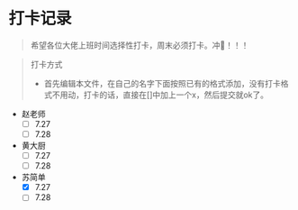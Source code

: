 # 打卡记录

> 希望各位大佬上班时间选择性打卡，周末必须打卡。冲🦆！！！

> 打卡方式
>
>   * 首先编辑本文件，在自己的名字下面按照已有的格式添加，没有打卡格式不用动，打卡的话，直接在[]中加上一个x，然后提交就ok了。


*  赵老师
    - [ ] 7.27
    - [ ] 7.28
* 黄大厨
  - [ ] 7.27
  - [ ] 7.28
* 苏简单
  - [x] 7.27
  - [ ] 7.28
